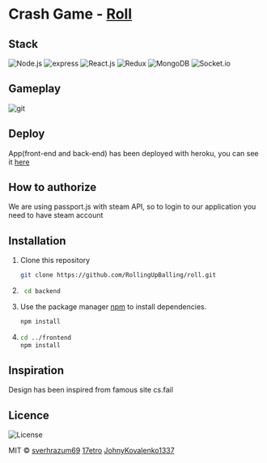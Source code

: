 # Crash Game - [Roll](https://rolling-up-crash.herokuapp.com/)
## Stack
 ![Node.js](https://img.shields.io/badge/node.js-12.5.0-brightgreen)
 ![express](https://img.shields.io/badge/express-4.17.1-brightgreen)
 ![React.js](https://img.shields.io/badge/React.js-16.13.1-brightgreen)
![Redux](https://img.shields.io/badge/Redux-7.2.1-brightgreen)
 ![MongoDB](https://img.shields.io/badge/MongoDB-brightgreen)
![Socket.io](https://img.shields.io/badge/Socket.io-2.3.0-brightgreen)
## Gameplay
![git](https://raw.githubusercontent.com/RollingUpBalling/roll/master/frontend/src/assets/images/rollUp.gif)
## Deploy
App(front-end and back-end) has been deployed with heroku, you can see it [here](https://rolling-up-crash.herokuapp.com/)
## How to authorize
We are using passport.js with steam API, so to login to our application you need to have steam account
## Installation
1. Clone this repository

    ```bash
    git clone https://github.com/RollingUpBalling/roll.git
    ```
2. ```bash
    cd backend
    ```
3.  Use the package manager [npm](http://www.npmjs.com/) to install dependencies.

    ```bash
    npm install
    ```
4.  ```bash
    cd ../frontend
    npm install
    ```
## Inspiration
Design has been inspired from famous site cs.fail
## Licence    
![License](https://img.shields.io/github/license/RollingUpBalling/roll)

MIT © [sverhrazum69](https://github.com/sverhrazum69) [17etro](https://github.com/17etro) [JohnyKovalenko1337](https://github.com/JohnyKovalenko1337)
